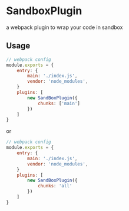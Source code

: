 # SandboxPlugin
a webpack plugin to wrap your code in sandbox

## Usage

```javaScript
// webpack config
module.exports = {
    entry: {
        main: './index.js',
        vendor: 'node_modules',
    }
    plugins: [
        new SandBoxPlugin({
            chunks: ['main']
        })
    ]
}
```
or
```javaScript
// webpack config
module.exports = {
    entry: {
        main: './index.js',
        vendor: 'node_modules',
    }
    plugins: [
        new SandBoxPlugin({
            chunks: 'all'
        })
    ]
}
```